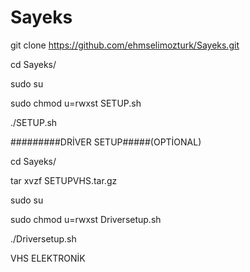 # Sayeks

git clone https://github.com/ehmselimozturk/Sayeks.git

cd Sayeks/

sudo su


sudo chmod u=rwxst SETUP.sh

./SETUP.sh


#########DRİVER SETUP#####(OPTİONAL)

cd Sayeks/

tar xvzf SETUPVHS.tar.gz


sudo su

sudo chmod u=rwxst Driversetup.sh

./Driversetup.sh


VHS ELEKTRONİK
